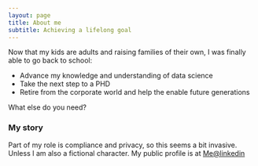 ```yaml
---
layout: page
title: About me
subtitle: Achieving a lifelong goal
---
```


Now that my kids are adults and raising families of their own, I was finally able to go back to school:

- Advance my knowledge and understanding of data science
- Take the next step to a PHD
- Retire from the corporate world and help the enable future generations

What else do you need?

### My story

Part of my role is compliance and privacy, so this seems a bit invasive.  Unless I am also a fictional character. My public profile is at <a href="https://www.linkedin.com/in/scott-neill-pdo/" target="_blank">Me@linkedin</a>
